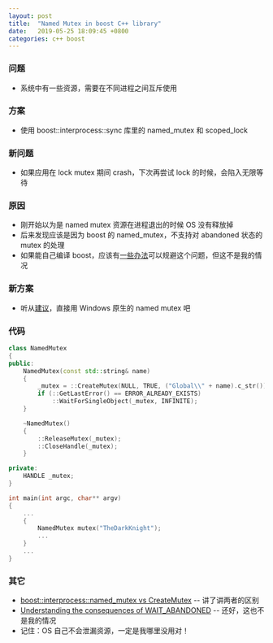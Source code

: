 ```yaml
---
layout: post
title:  "Named Mutex in boost C++ library"
date:   2019-05-25 18:09:45 +0800
categories: c++ boost
---
```


### 问题

* 系统中有一些资源，需要在不同进程之间互斥使用

### 方案

* 使用 boost::interprocess::sync 库里的 named_mutex 和 scoped_lock

### 新问题

* 如果应用在 lock mutex 期间 crash，下次再尝试 lock 的时候，会陷入无限等待

### 原因

* 刚开始以为是 named mutex 资源在进程退出的时候 OS 没有释放掉
* 后来发现应该是因为 boost 的 named_mutex，不支持对 abandoned 状态的 mutex 的处理
* 如果能自己编译 boost，应该有[一些办法](https://stackoverflow.com/questions/15772768/boost-interprocess-mutexes-and-checking-for-abandonment)可以规避这个问题，但这不是我的情况

### 新方案

* 听从[建议](https://stackoverflow.com/questions/1179685/how-do-i-take-ownership-of-an-abandoned-boostinterprocessinterprocess-mutex/1179766#1179766)，直接用 Windows 原生的 named mutex 吧

### 代码

~~~ cpp
class NamedMutex
{
public:
    NamedMutex(const std::string& name)
    {
        _mutex = ::CreateMutex(NULL, TRUE, ("Global\\" + name).c_str());
        if (::GetLastError() == ERROR_ALREADY_EXISTS)
            ::WaitForSingleObject(_mutex, INFINITE);
    }

    ~NamedMutex()
    {
        ::ReleaseMutex(_mutex);
        ::CloseHandle(_mutex);
    }

private:
    HANDLE _mutex;
}

int main(int argc, char** argv)
{
    ...
    {
        NamedMutex mutex("TheDarkKnight");
        ...
    }
    ...
}
~~~

### 其它

* [boost::interprocess::named_mutex vs CreateMutex](https://stackoverflow.com/questions/20379817/boostinterprocessnamed-mutex-vs-createmutex) -- 讲了讲两者的区别
* [Understanding the consequences of WAIT_ABANDONED](https://devblogs.microsoft.com/oldnewthing/?p=34253) -- 还好，这也不是我的情况
* 记住：OS 自己不会泄漏资源，一定是我哪里没用对！

<script src="https://utteranc.es/client.js"
        repo="yingang/yingang.github.io"
        issue-term="pathname"
        label="Comment"
        theme="github-light"
        crossorigin="anonymous"
        async>
</script>